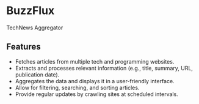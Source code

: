﻿# BuzzFlux

TechNews Aggregator

## Features
- Fetches articles from multiple tech and programming websites.
- Extracts and processes relevant information (e.g., title, summary, URL, publication date).
- Aggregates the data and displays it in a user-friendly interface.
- Allow for filtering, searching, and sorting articles.
- Provide regular updates by crawling sites at scheduled intervals.